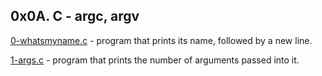 ## 0x0A. C - argc, argv

[0-whatsmyname.c](./0-whatsmyname.c) - program that prints its name, followed by a new line.

[1-args.c](./1-args.c) - program that prints the number of arguments passed into it.


